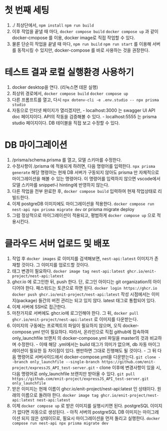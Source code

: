# 첫 번째 세팅
  1. ./ 최상단에서,
    `npm install`
    `npm run build`
  2. 이후 작업을 끝낼 때 마다,
    `docker compose build`
    `docker compose up`
    과 같이 docker-cmopose 를 이용, docker image로 직접 작업할 수 있다.
  3. 물론 단순히 작업을 끝낼 때 마다,
    `npm run build`
    `npm run start`
    를 이용해 서버를 동작시킬 수 있지만, docker-compose 를 바로 사용하는 것을 권장한다.

# 테스트 결과 로컬 실행환경 사용하기
  1. docker desktop을 연다. (리눅스면 데몬 실행)
  2. 최상위 경로에서, 
    `docker compose build`
    `docker compose up`
  3. 다른 프롬프트를 열고, 다시 `npx dotenv-cli -e .env.studio -- npx prisma studio`
  4. 자동으로 인터넷 페이지가 열리겠지만,
    - localhost:3000 는 swagger UI API doc 페이지이다. API의 작동을 검증해볼 수 있다.
    - localhost:5555 는 prisma studio 페이지이다. DB 테이블을 직접 보고 수정할 수 있다.

# DB 마이그레이션
  1. /prisma/schema.prisma 를 열고, 모델 스키마를 수정한다.
  2. 수정사항이 /prisma 에 적용되게 하려면, 다음 명령어를 입력한다.
    `npx prisma generate`
    해당 명령어는 현재 DB 서버가 구동되지 않아도 prisma 만 자체적으로 마이그레이션을 해볼 수 있는 명령어다.
    이 명령어를 입력하지 않으면 vscode에서 모델 스키마를 snippet나 hinting에 반영하지 않는다.
  3. 다른 작업을 전부 완료한 후, 
    `docker compose build`
    입력하여 현재 작업상태로 리빌드한다.
  4. 이제 postgreDB 이미지에도 마이그레이션을 적용한다.
    `docker compose run nest-api npx prisma migrate dev` or prisma migrate deploy
  5. 그럼 정상적으로 마이그레이션이 적용되고, 평범하게  `docker compose up` 으로 적용시킨다.

# 클라우드 서버 업로드 및 배포
  1. 작업 후 `docker images` 로 이미지를 검색해보면, `nest-api:latest` 이미지가 존재할 것이다. 그 이미지를 업로드할 것이다.
  2. 태그 변경이 필요하다.
    `docker image tag nest-api:latest ghcr.io/enit-project/nest-api:latest`
  3. ghcr.io 에 로그인한 뒤, push 한다. 단, 로그인 아이디는 git organization의 아이디어야 한다. 패스워드는 토큰으로 하면 된다.
    `docker login https://ghcr.io`
    `docker push ghcr.io/enit-project/nest-api:latest` 
    작성 시점에서는 이미지(package) 들간의 버전 관리는 되고 있지 않다. latest 태그로 통합되어 있다.
  4. 이제 서버에 SSH로 접근한다.
  5. 마찬가지로 서버에도 ghcr.io에 로그인해야 한다. 그 뒤,
    `docker pull ghcr.io/enit-project/nest-api:latest`
    로 이미지를 다운받는다.
  6. 이미지의 구동에는 프로젝트의 파일이 필요하지 않으며, 오직 docker-compose.yml 만이 필요하다. 따라서, 온라인으로 직접 github에 접속하여 only_launchfile 브랜치 의 docker-compose.yml 파일을 master의 것과 비교하며 수정한다. 
    - 이때 해당 .yml에서는 build 태그가 의미가 없으며, db 자동 마이그레이션이 필요한 등 차이점이 있다. 왠만하면 그대로 진행해도 될 것이다.
    - 그 뒤 다음 명령어로 서버사이드에서 docker-compose.yml을 다운받는다.
      `git clone --branch only_launchfile --single-branch https://github.com/enit-project/expressJS_API_test-server.git`
    - clone 이후에 변경사항이 있을 시, 다음 명령어로 only_launchfile 브랜치만 받아올 수 있다.
      `git pull https://github.com/enit-project/expressJS_API_test-server.git only_launchfile`
  7. 받은 이미지는 현재 이름이 ghcr.io/enit-project/nest-api:latest 인 상태이다. 원래의 이름으로 돌려야 한다.
    `docker image tag ghcr.io/enit-project/nest-api:latest nest-api:latest`
  8. 이제 `docker compose up` 로 받은 이미지를 실행시키면 된다. postgreSQL 이미지가 없다면 자동으로 생성된다.
    - 아직 서버의 postgreSQL DB 이미지는 마이그레이션 되지 않은 상태이므로, 필요시 마이그레이션을 먼저 돌리고 실행한다.
      `docker compose run nest-api npx prisma migrate dev`